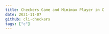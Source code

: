 ```yaml
---
title: Checkers Game and Minimax Player in C
date: 2021-11-07
github: cli-checkers
tags: ["c"]
---
```

